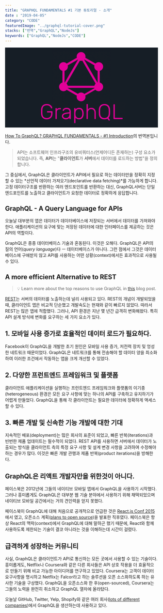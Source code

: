 ```yaml
---
title: "GRAPHQL FUNDAMENTALS #1 기본 튜토리얼 - 소개"
date : "2019-04-05"
category: "CODE"
featuredImage: "../graphql-tutorial-cover.png"
stacks: ["번역","GraphQL","NodeJs"]
keywords: ["GraphQL","NodeJs","CODE"]
---
```

![커버](../graphql-tutorial-cover.png)

[How To GraphQL? GRAPHQL FUNDAMENTALS - #1 Introduction](https://www.howtographql.com/basics/0-introduction/)의 번역본입니다.

> API는 소프트웨어 인프라구조의 유비쿼터스(언제어디든 존재하는) 구성 요소가 되었습니다. 즉, **API**는 "**클라이언트**가 **서버**에서 데이터를 로드하는 방법"을 정의합니다.

그 중심에서, GraphQL은 클라이언트가 API에서 필요로 하는 데이터만을 정확히 지정할 수 있는 *선언적 데이터 가져오기(declarative data fetching)*를 가능하게 합니다. 고정 데이터구조를 반환하는 여러 엔드포인트를 반환하는 대신, GraphQL서버는 단일 엔드포인트를 노출하고 클라이언트가 요청한 데이터로 정확하게 응답합니다.

## **GraphQL - A Query Language for APIs**

오늘날 대부분의 앱은 데이터가 데이터베이스에 저장되는 서버에서 데이터를 가져와야 한다. 
애플리케이션의 요구에 맞는 저장된 데이터에 대한 인터페이스를 제공하는 것은 API의 역할이다. 

GraphQL은 종종 데이터베이스 기술과 혼동된다. 이것은 오해다. GraphQL은 API의 질의 언어(*query language*)다 ㅡ 데이터베이스가 아니다.  그런 점에서 그것은 데이터베이스에 구애받지 않고 API를 사용하는 어떤 상황(context)에서든 효과적으로 사용될 수 있다.

## **A more efficient Alternative to REST**

> 💡 Learn more about the top reasons to use GraphQL in [this](https://www.prisma.io/blog/top-5-reasons-to-use-graphql-b60cfa683511) blog post.

[REST](https://ko.wikipedia.org/wiki/REST)는 서버의 데이터를 노출하는데 널리 사용되고 있다. REST의 개념이 개발되었을 때, 클라이언트 앱은 비교적 단순했고 개발속도는 현재와 같이 빠르지 않았다. 따라서 REST는 많은 앱에 적합했다.
그러나, API 환경은 지난 몇 년간 급격히 변화해왔다. 특히 API 설계 방식에 변화를 요구하는 세 가지 요소가 있다.

## **1. 모바일 사용 증가로 효율적인 데이터 로드가 필요하다.**

Facebook이 GraphQL을 개발한 초기 원인은 모바일 사용 증가, 저전력 장치 및 엉성한 네트워크 때문이었다. GraphQL은 네트워크를 통해 전송해야 할 데이터 양을 최소화하여 이러한 조건에서 작동하는 앱을 크게 개선할 수 있었다.

## **2. 다양한 프런트엔드 프레임워크 및 플랫폼**

클라이언트 애플리케이션을 실행하는 프런트엔드 프레임워크와 플랫폼의 이기종(heterogeneous) 환경은 모든 요구 사항에 맞는 하나의 API를 구축하고 유지하기가 어렵게 만들었다. GraphQL을 통해 각 클라이언트는 필요한 데이터에 정확하게 액세스할 수 있다.

## **3. 빠른 개발 및 신속한 기능 개발에 대한 기대**

지속적인 배포(deployment)는 많은 회사의 표준이 되었고, 빠른 반복(iterations)과 빈번한 제품 업데이트는 필수적이 되었다. REST API를 사용하면 서버에서 데이터가 노출되는 방식을 클라이언트 측의 특정 요구 사항 및 설계 변경 사항을 고려하여 수정해야 하는 경우가 많다. 이것은 빠른 개발 관행과 제품 반복(product iterations)을 방해한다.

## **GraphQL은 리액트 개발자만을 위한것이 아니다.**

페이스북은 2012년에 그들의 네이티브 모바일 앱에서 GraphQL을 사용하기 시작했다. 그러나 흥미롭게도 GraphQL은 대부분 웹 기술 분야에서 사용하기 위해 채택되었으며 네이티브 모바일 공간에서는 거의 견인력을 얻지 못했다.

페이스북이 GraphQL에 대해 처음으로 공개적으로 언급한 것은 [React.js Conf 2015](https://www.youtube.com/watch?v=9sc8Pyc51uU)에서 였고, 오픈소스 계획([plans to open source](https://facebook.github.io/react/blog/2015/05/01/graphql-introduction.html))을 발표한 직후였다. 페이스북은 항상 React의 맥락(context)에서 GraphQL에 대해 말하곤 했기 때문에, React와 함께 사용하도록 제한되는 기술이 결코 아니라는 것을 이해하는데 시간이 걸렸다.

## **급격하게 성장하는 커뮤니티**

사실, GraphQL은 클라이언트가 API로 통신하는 모든 곳에서 사용할 수 있는 기술이다. 흥미롭게도, Netflix나 Coursera와 같은 다른 회사들은 API 상호 작용을 더 효율적으로 만들기 위해 비교 가능한 아이디어를 연구하고 있었다. Coursera는 고객이 데이터 요구사항을 명시하고 Netflix는 Falcor라고 하는 솔루션을 오픈 소스화하도록 하는 유사한 기술을 구상했다. GraphQL을 오픈소스화 한 후(open-sourced), Coursera는 그들의 노력을 완전히 취소하고 GraphQL 열차에 올라탔다.

오늘날 GitHub, Twitter, Yelp, Shopify와 같은 여러 회사([lots of different companies](http://graphql.org/users/))에서 GraphQL을 생산하는데 사용하고 있다.